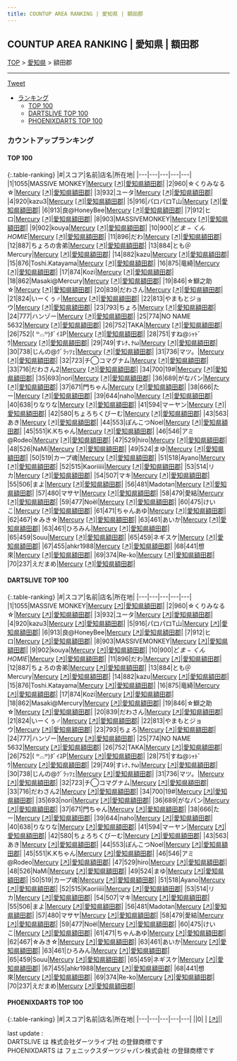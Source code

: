 ```yaml
---
title: COUNTUP AREA RANKING | 愛知県 | 額田郡
---
```

## COUNTUP AREA RANKING | 愛知県 | 額田郡

[TOP](/darts/rank/) > [愛知県](/darts/rank/愛知県/) > 額田郡

___

<a href="https://twitter.com/share?ref_src=twsrc%5Etfw" data-text="COUNTUP AREA RANKING | 愛知県額田郡" class="twitter-share-button" data-hashtags="DARTSLIVE,PHOENIXDARTS,darts,ダーツ" data-show-count="false">Tweet</a>

* [ランキング](#カウントアップランキング)
    * [TOP 100](#top-100)
    * [DARTSLIVE TOP 100](#dartslive-top-100)
    * [PHOENIXDARTS TOP 100](#phoenixdarts-top-100)

### カウントアップランキング

#### TOP 100



{:.table-ranking}
|#|スコア|名前|店名|所在地|
|---|---|---|---|---|
|1|1055|<span class="rank-name-dl">MASSIVE MONKEY</span>|<a href="/darts/rank/shops/1c11f12dc3486a260d9b047a20a7ba1e.html">Mercury</a> <a href="https://search.dartslive.com/jp/shop/1c11f12dc3486a260d9b047a20a7ba1e">[↗]</a>|<a href="/darts/rank/愛知県/額田郡">愛知県額田郡</a>|
|2|960|<span class="rank-name-dl">☆くりみなる☆</span>|<a href="/darts/rank/shops/1c11f12dc3486a260d9b047a20a7ba1e.html">Mercury</a> <a href="https://search.dartslive.com/jp/shop/1c11f12dc3486a260d9b047a20a7ba1e">[↗]</a>|<a href="/darts/rank/愛知県/額田郡">愛知県額田郡</a>|
|3|932|<span class="rank-name-dl">ユータ</span>|<a href="/darts/rank/shops/1c11f12dc3486a260d9b047a20a7ba1e.html">Mercury</a> <a href="https://search.dartslive.com/jp/shop/1c11f12dc3486a260d9b047a20a7ba1e">[↗]</a>|<a href="/darts/rank/愛知県/額田郡">愛知県額田郡</a>|
|4|920|<span class="rank-name-dl">kazu3</span>|<a href="/darts/rank/shops/1c11f12dc3486a260d9b047a20a7ba1e.html">Mercury</a> <a href="https://search.dartslive.com/jp/shop/1c11f12dc3486a260d9b047a20a7ba1e">[↗]</a>|<a href="/darts/rank/愛知県/額田郡">愛知県額田郡</a>|
|5|916|<span class="rank-name-dl">パロパロT山</span>|<a href="/darts/rank/shops/1c11f12dc3486a260d9b047a20a7ba1e.html">Mercury</a> <a href="https://search.dartslive.com/jp/shop/1c11f12dc3486a260d9b047a20a7ba1e">[↗]</a>|<a href="/darts/rank/愛知県/額田郡">愛知県額田郡</a>|
|6|913|<span class="rank-name-dl">良@HoneyBee</span>|<a href="/darts/rank/shops/1c11f12dc3486a260d9b047a20a7ba1e.html">Mercury</a> <a href="https://search.dartslive.com/jp/shop/1c11f12dc3486a260d9b047a20a7ba1e">[↗]</a>|<a href="/darts/rank/愛知県/額田郡">愛知県額田郡</a>|
|7|912|<span class="rank-name-dl">ヒロ</span>|<a href="/darts/rank/shops/1c11f12dc3486a260d9b047a20a7ba1e.html">Mercury</a> <a href="https://search.dartslive.com/jp/shop/1c11f12dc3486a260d9b047a20a7ba1e">[↗]</a>|<a href="/darts/rank/愛知県/額田郡">愛知県額田郡</a>|
|8|903|<span class="rank-name-dl">MASSIVEMONKEY</span>|<a href="/darts/rank/shops/1c11f12dc3486a260d9b047a20a7ba1e.html">Mercury</a> <a href="https://search.dartslive.com/jp/shop/1c11f12dc3486a260d9b047a20a7ba1e">[↗]</a>|<a href="/darts/rank/愛知県/額田郡">愛知県額田郡</a>|
|9|902|<span class="rank-name-dl">kouya</span>|<a href="/darts/rank/shops/1c11f12dc3486a260d9b047a20a7ba1e.html">Mercury</a> <a href="https://search.dartslive.com/jp/shop/1c11f12dc3486a260d9b047a20a7ba1e">[↗]</a>|<a href="/darts/rank/愛知県/額田郡">愛知県額田郡</a>|
|10|900|<span class="rank-name-dl">ど$ま-くんHOMIE$</span>|<a href="/darts/rank/shops/1c11f12dc3486a260d9b047a20a7ba1e.html">Mercury</a> <a href="https://search.dartslive.com/jp/shop/1c11f12dc3486a260d9b047a20a7ba1e">[↗]</a>|<a href="/darts/rank/愛知県/額田郡">愛知県額田郡</a>|
|11|896|<span class="rank-name-dl">だわ</span>|<a href="/darts/rank/shops/1c11f12dc3486a260d9b047a20a7ba1e.html">Mercury</a> <a href="https://search.dartslive.com/jp/shop/1c11f12dc3486a260d9b047a20a7ba1e">[↗]</a>|<a href="/darts/rank/愛知県/額田郡">愛知県額田郡</a>|
|12|887|<span class="rank-name-dl">ちょろの舎弟</span>|<a href="/darts/rank/shops/1c11f12dc3486a260d9b047a20a7ba1e.html">Mercury</a> <a href="https://search.dartslive.com/jp/shop/1c11f12dc3486a260d9b047a20a7ba1e">[↗]</a>|<a href="/darts/rank/愛知県/額田郡">愛知県額田郡</a>|
|13|884|<span class="rank-name-dl">とも＠Mercury</span>|<a href="/darts/rank/shops/1c11f12dc3486a260d9b047a20a7ba1e.html">Mercury</a> <a href="https://search.dartslive.com/jp/shop/1c11f12dc3486a260d9b047a20a7ba1e">[↗]</a>|<a href="/darts/rank/愛知県/額田郡">愛知県額田郡</a>|
|14|882|<span class="rank-name-dl">kazu</span>|<a href="/darts/rank/shops/1c11f12dc3486a260d9b047a20a7ba1e.html">Mercury</a> <a href="https://search.dartslive.com/jp/shop/1c11f12dc3486a260d9b047a20a7ba1e">[↗]</a>|<a href="/darts/rank/愛知県/額田郡">愛知県額田郡</a>|
|15|876|<span class="rank-name-dl">Toshi.Katayama</span>|<a href="/darts/rank/shops/1c11f12dc3486a260d9b047a20a7ba1e.html">Mercury</a> <a href="https://search.dartslive.com/jp/shop/1c11f12dc3486a260d9b047a20a7ba1e">[↗]</a>|<a href="/darts/rank/愛知県/額田郡">愛知県額田郡</a>|
|16|875|<span class="rank-name-dl">竜綺</span>|<a href="/darts/rank/shops/1c11f12dc3486a260d9b047a20a7ba1e.html">Mercury</a> <a href="https://search.dartslive.com/jp/shop/1c11f12dc3486a260d9b047a20a7ba1e">[↗]</a>|<a href="/darts/rank/愛知県/額田郡">愛知県額田郡</a>|
|17|874|<span class="rank-name-dl">Kozi</span>|<a href="/darts/rank/shops/1c11f12dc3486a260d9b047a20a7ba1e.html">Mercury</a> <a href="https://search.dartslive.com/jp/shop/1c11f12dc3486a260d9b047a20a7ba1e">[↗]</a>|<a href="/darts/rank/愛知県/額田郡">愛知県額田郡</a>|
|18|862|<span class="rank-name-dl">Masaki@Mercury</span>|<a href="/darts/rank/shops/1c11f12dc3486a260d9b047a20a7ba1e.html">Mercury</a> <a href="https://search.dartslive.com/jp/shop/1c11f12dc3486a260d9b047a20a7ba1e">[↗]</a>|<a href="/darts/rank/愛知県/額田郡">愛知県額田郡</a>|
|19|846|<span class="rank-name-dl">☆鰤之助☆</span>|<a href="/darts/rank/shops/1c11f12dc3486a260d9b047a20a7ba1e.html">Mercury</a> <a href="https://search.dartslive.com/jp/shop/1c11f12dc3486a260d9b047a20a7ba1e">[↗]</a>|<a href="/darts/rank/愛知県/額田郡">愛知県額田郡</a>|
|20|839|<span class="rank-name-dl">だわさん</span>|<a href="/darts/rank/shops/1c11f12dc3486a260d9b047a20a7ba1e.html">Mercury</a> <a href="https://search.dartslive.com/jp/shop/1c11f12dc3486a260d9b047a20a7ba1e">[↗]</a>|<a href="/darts/rank/愛知県/額田郡">愛知県額田郡</a>|
|21|824|<span class="rank-name-dl">いーくぅ♂</span>|<a href="/darts/rank/shops/1c11f12dc3486a260d9b047a20a7ba1e.html">Mercury</a> <a href="https://search.dartslive.com/jp/shop/1c11f12dc3486a260d9b047a20a7ba1e">[↗]</a>|<a href="/darts/rank/愛知県/額田郡">愛知県額田郡</a>|
|22|813|<span class="rank-name-dl">やまもとジョウ</span>|<a href="/darts/rank/shops/1c11f12dc3486a260d9b047a20a7ba1e.html">Mercury</a> <a href="https://search.dartslive.com/jp/shop/1c11f12dc3486a260d9b047a20a7ba1e">[↗]</a>|<a href="/darts/rank/愛知県/額田郡">愛知県額田郡</a>|
|23|793|<span class="rank-name-dl">ちょろ</span>|<a href="/darts/rank/shops/1c11f12dc3486a260d9b047a20a7ba1e.html">Mercury</a> <a href="https://search.dartslive.com/jp/shop/1c11f12dc3486a260d9b047a20a7ba1e">[↗]</a>|<a href="/darts/rank/愛知県/額田郡">愛知県額田郡</a>|
|24|777|<span class="rank-name-dl">ハンゾー</span>|<a href="/darts/rank/shops/1c11f12dc3486a260d9b047a20a7ba1e.html">Mercury</a> <a href="https://search.dartslive.com/jp/shop/1c11f12dc3486a260d9b047a20a7ba1e">[↗]</a>|<a href="/darts/rank/愛知県/額田郡">愛知県額田郡</a>|
|25|774|<span class="rank-name-dl">NO NAME 5632</span>|<a href="/darts/rank/shops/1c11f12dc3486a260d9b047a20a7ba1e.html">Mercury</a> <a href="https://search.dartslive.com/jp/shop/1c11f12dc3486a260d9b047a20a7ba1e">[↗]</a>|<a href="/darts/rank/愛知県/額田郡">愛知県額田郡</a>|
|26|752|<span class="rank-name-dl">TAKA</span>|<a href="/darts/rank/shops/1c11f12dc3486a260d9b047a20a7ba1e.html">Mercury</a> <a href="https://search.dartslive.com/jp/shop/1c11f12dc3486a260d9b047a20a7ba1e">[↗]</a>|<a href="/darts/rank/愛知県/額田郡">愛知県額田郡</a>|
|26|752|<span class="rank-name-dl">‎( ꒪⌓꒪)ﾀﾞｲｽP</span>|<a href="/darts/rank/shops/1c11f12dc3486a260d9b047a20a7ba1e.html">Mercury</a> <a href="https://search.dartslive.com/jp/shop/1c11f12dc3486a260d9b047a20a7ba1e">[↗]</a>|<a href="/darts/rank/愛知県/額田郡">愛知県額田郡</a>|
|28|751|<span class="rank-name-dl">すね@ｼｬﾄﾞｳ</span>|<a href="/darts/rank/shops/1c11f12dc3486a260d9b047a20a7ba1e.html">Mercury</a> <a href="https://search.dartslive.com/jp/shop/1c11f12dc3486a260d9b047a20a7ba1e">[↗]</a>|<a href="/darts/rank/愛知県/額田郡">愛知県額田郡</a>|
|29|749|<span class="rank-name-dl">すﾚﾅ､ﾅω</span>|<a href="/darts/rank/shops/1c11f12dc3486a260d9b047a20a7ba1e.html">Mercury</a> <a href="https://search.dartslive.com/jp/shop/1c11f12dc3486a260d9b047a20a7ba1e">[↗]</a>|<a href="/darts/rank/愛知県/額田郡">愛知県額田郡</a>|
|30|738|<span class="rank-name-dl">じんの@ｸﾞﾗｯﾂｪ</span>|<a href="/darts/rank/shops/1c11f12dc3486a260d9b047a20a7ba1e.html">Mercury</a> <a href="https://search.dartslive.com/jp/shop/1c11f12dc3486a260d9b047a20a7ba1e">[↗]</a>|<a href="/darts/rank/愛知県/額田郡">愛知県額田郡</a>|
|31|736|<span class="rank-name-dl">マツ。</span>|<a href="/darts/rank/shops/1c11f12dc3486a260d9b047a20a7ba1e.html">Mercury</a> <a href="https://search.dartslive.com/jp/shop/1c11f12dc3486a260d9b047a20a7ba1e">[↗]</a>|<a href="/darts/rank/愛知県/額田郡">愛知県額田郡</a>|
|32|723|<span class="rank-name-dl">チ◯コマグナム</span>|<a href="/darts/rank/shops/1c11f12dc3486a260d9b047a20a7ba1e.html">Mercury</a> <a href="https://search.dartslive.com/jp/shop/1c11f12dc3486a260d9b047a20a7ba1e">[↗]</a>|<a href="/darts/rank/愛知県/額田郡">愛知県額田郡</a>|
|33|716|<span class="rank-name-dl">だわさん2</span>|<a href="/darts/rank/shops/1c11f12dc3486a260d9b047a20a7ba1e.html">Mercury</a> <a href="https://search.dartslive.com/jp/shop/1c11f12dc3486a260d9b047a20a7ba1e">[↗]</a>|<a href="/darts/rank/愛知県/額田郡">愛知県額田郡</a>|
|34|700|<span class="rank-name-dl">19#</span>|<a href="/darts/rank/shops/1c11f12dc3486a260d9b047a20a7ba1e.html">Mercury</a> <a href="https://search.dartslive.com/jp/shop/1c11f12dc3486a260d9b047a20a7ba1e">[↗]</a>|<a href="/darts/rank/愛知県/額田郡">愛知県額田郡</a>|
|35|693|<span class="rank-name-dl">nori</span>|<a href="/darts/rank/shops/1c11f12dc3486a260d9b047a20a7ba1e.html">Mercury</a> <a href="https://search.dartslive.com/jp/shop/1c11f12dc3486a260d9b047a20a7ba1e">[↗]</a>|<a href="/darts/rank/愛知県/額田郡">愛知県額田郡</a>|
|36|689|<span class="rank-name-dl">がなパン</span>|<a href="/darts/rank/shops/1c11f12dc3486a260d9b047a20a7ba1e.html">Mercury</a> <a href="https://search.dartslive.com/jp/shop/1c11f12dc3486a260d9b047a20a7ba1e">[↗]</a>|<a href="/darts/rank/愛知県/額田郡">愛知県額田郡</a>|
|37|671|<span class="rank-name-dl">門ちゃん</span>|<a href="/darts/rank/shops/1c11f12dc3486a260d9b047a20a7ba1e.html">Mercury</a> <a href="https://search.dartslive.com/jp/shop/1c11f12dc3486a260d9b047a20a7ba1e">[↗]</a>|<a href="/darts/rank/愛知県/額田郡">愛知県額田郡</a>|
|38|666|<span class="rank-name-dl">たー</span>|<a href="/darts/rank/shops/1c11f12dc3486a260d9b047a20a7ba1e.html">Mercury</a> <a href="https://search.dartslive.com/jp/shop/1c11f12dc3486a260d9b047a20a7ba1e">[↗]</a>|<a href="/darts/rank/愛知県/額田郡">愛知県額田郡</a>|
|39|644|<span class="rank-name-dl">naho</span>|<a href="/darts/rank/shops/1c11f12dc3486a260d9b047a20a7ba1e.html">Mercury</a> <a href="https://search.dartslive.com/jp/shop/1c11f12dc3486a260d9b047a20a7ba1e">[↗]</a>|<a href="/darts/rank/愛知県/額田郡">愛知県額田郡</a>|
|40|638|<span class="rank-name-dl">りなりな</span>|<a href="/darts/rank/shops/1c11f12dc3486a260d9b047a20a7ba1e.html">Mercury</a> <a href="https://search.dartslive.com/jp/shop/1c11f12dc3486a260d9b047a20a7ba1e">[↗]</a>|<a href="/darts/rank/愛知県/額田郡">愛知県額田郡</a>|
|41|594|<span class="rank-name-dl">マーヤン</span>|<a href="/darts/rank/shops/1c11f12dc3486a260d9b047a20a7ba1e.html">Mercury</a> <a href="https://search.dartslive.com/jp/shop/1c11f12dc3486a260d9b047a20a7ba1e">[↗]</a>|<a href="/darts/rank/愛知県/額田郡">愛知県額田郡</a>|
|42|580|<span class="rank-name-dl">ちょろちくびーむ</span>|<a href="/darts/rank/shops/1c11f12dc3486a260d9b047a20a7ba1e.html">Mercury</a> <a href="https://search.dartslive.com/jp/shop/1c11f12dc3486a260d9b047a20a7ba1e">[↗]</a>|<a href="/darts/rank/愛知県/額田郡">愛知県額田郡</a>|
|43|563|<span class="rank-name-dl">あき</span>|<a href="/darts/rank/shops/1c11f12dc3486a260d9b047a20a7ba1e.html">Mercury</a> <a href="https://search.dartslive.com/jp/shop/1c11f12dc3486a260d9b047a20a7ba1e">[↗]</a>|<a href="/darts/rank/愛知県/額田郡">愛知県額田郡</a>|
|44|553|<span class="rank-name-dl">ぽんこつNoel</span>|<a href="/darts/rank/shops/1c11f12dc3486a260d9b047a20a7ba1e.html">Mercury</a> <a href="https://search.dartslive.com/jp/shop/1c11f12dc3486a260d9b047a20a7ba1e">[↗]</a>|<a href="/darts/rank/愛知県/額田郡">愛知県額田郡</a>|
|45|551|<span class="rank-name-dl">K.Kちゃん</span>|<a href="/darts/rank/shops/1c11f12dc3486a260d9b047a20a7ba1e.html">Mercury</a> <a href="https://search.dartslive.com/jp/shop/1c11f12dc3486a260d9b047a20a7ba1e">[↗]</a>|<a href="/darts/rank/愛知県/額田郡">愛知県額田郡</a>|
|46|546|<span class="rank-name-dl">アミ @Rodeo</span>|<a href="/darts/rank/shops/1c11f12dc3486a260d9b047a20a7ba1e.html">Mercury</a> <a href="https://search.dartslive.com/jp/shop/1c11f12dc3486a260d9b047a20a7ba1e">[↗]</a>|<a href="/darts/rank/愛知県/額田郡">愛知県額田郡</a>|
|47|529|<span class="rank-name-dl">hiro</span>|<a href="/darts/rank/shops/1c11f12dc3486a260d9b047a20a7ba1e.html">Mercury</a> <a href="https://search.dartslive.com/jp/shop/1c11f12dc3486a260d9b047a20a7ba1e">[↗]</a>|<a href="/darts/rank/愛知県/額田郡">愛知県額田郡</a>|
|48|526|<span class="rank-name-dl">NaMi</span>|<a href="/darts/rank/shops/1c11f12dc3486a260d9b047a20a7ba1e.html">Mercury</a> <a href="https://search.dartslive.com/jp/shop/1c11f12dc3486a260d9b047a20a7ba1e">[↗]</a>|<a href="/darts/rank/愛知県/額田郡">愛知県額田郡</a>|
|49|524|<span class="rank-name-dl">まゆ</span>|<a href="/darts/rank/shops/1c11f12dc3486a260d9b047a20a7ba1e.html">Mercury</a> <a href="https://search.dartslive.com/jp/shop/1c11f12dc3486a260d9b047a20a7ba1e">[↗]</a>|<a href="/darts/rank/愛知県/額田郡">愛知県額田郡</a>|
|50|519|<span class="rank-name-dl">カープ魂</span>|<a href="/darts/rank/shops/1c11f12dc3486a260d9b047a20a7ba1e.html">Mercury</a> <a href="https://search.dartslive.com/jp/shop/1c11f12dc3486a260d9b047a20a7ba1e">[↗]</a>|<a href="/darts/rank/愛知県/額田郡">愛知県額田郡</a>|
|51|518|<span class="rank-name-dl">Ayano</span>|<a href="/darts/rank/shops/1c11f12dc3486a260d9b047a20a7ba1e.html">Mercury</a> <a href="https://search.dartslive.com/jp/shop/1c11f12dc3486a260d9b047a20a7ba1e">[↗]</a>|<a href="/darts/rank/愛知県/額田郡">愛知県額田郡</a>|
|52|515|<span class="rank-name-dl">Kaoriiiii</span>|<a href="/darts/rank/shops/1c11f12dc3486a260d9b047a20a7ba1e.html">Mercury</a> <a href="https://search.dartslive.com/jp/shop/1c11f12dc3486a260d9b047a20a7ba1e">[↗]</a>|<a href="/darts/rank/愛知県/額田郡">愛知県額田郡</a>|
|53|514|<span class="rank-name-dl">リカ</span>|<a href="/darts/rank/shops/1c11f12dc3486a260d9b047a20a7ba1e.html">Mercury</a> <a href="https://search.dartslive.com/jp/shop/1c11f12dc3486a260d9b047a20a7ba1e">[↗]</a>|<a href="/darts/rank/愛知県/額田郡">愛知県額田郡</a>|
|54|507|<span class="rank-name-dl">マキ</span>|<a href="/darts/rank/shops/1c11f12dc3486a260d9b047a20a7ba1e.html">Mercury</a> <a href="https://search.dartslive.com/jp/shop/1c11f12dc3486a260d9b047a20a7ba1e">[↗]</a>|<a href="/darts/rank/愛知県/額田郡">愛知県額田郡</a>|
|55|506|<span class="rank-name-dl">まよ</span>|<a href="/darts/rank/shops/1c11f12dc3486a260d9b047a20a7ba1e.html">Mercury</a> <a href="https://search.dartslive.com/jp/shop/1c11f12dc3486a260d9b047a20a7ba1e">[↗]</a>|<a href="/darts/rank/愛知県/額田郡">愛知県額田郡</a>|
|56|481|<span class="rank-name-dl">Madotan</span>|<a href="/darts/rank/shops/1c11f12dc3486a260d9b047a20a7ba1e.html">Mercury</a> <a href="https://search.dartslive.com/jp/shop/1c11f12dc3486a260d9b047a20a7ba1e">[↗]</a>|<a href="/darts/rank/愛知県/額田郡">愛知県額田郡</a>|
|57|480|<span class="rank-name-dl">マサヤ</span>|<a href="/darts/rank/shops/1c11f12dc3486a260d9b047a20a7ba1e.html">Mercury</a> <a href="https://search.dartslive.com/jp/shop/1c11f12dc3486a260d9b047a20a7ba1e">[↗]</a>|<a href="/darts/rank/愛知県/額田郡">愛知県額田郡</a>|
|58|479|<span class="rank-name-dl">愛結</span>|<a href="/darts/rank/shops/1c11f12dc3486a260d9b047a20a7ba1e.html">Mercury</a> <a href="https://search.dartslive.com/jp/shop/1c11f12dc3486a260d9b047a20a7ba1e">[↗]</a>|<a href="/darts/rank/愛知県/額田郡">愛知県額田郡</a>|
|59|477|<span class="rank-name-dl">Noël</span>|<a href="/darts/rank/shops/1c11f12dc3486a260d9b047a20a7ba1e.html">Mercury</a> <a href="https://search.dartslive.com/jp/shop/1c11f12dc3486a260d9b047a20a7ba1e">[↗]</a>|<a href="/darts/rank/愛知県/額田郡">愛知県額田郡</a>|
|60|475|<span class="rank-name-dl">けいこ</span>|<a href="/darts/rank/shops/1c11f12dc3486a260d9b047a20a7ba1e.html">Mercury</a> <a href="https://search.dartslive.com/jp/shop/1c11f12dc3486a260d9b047a20a7ba1e">[↗]</a>|<a href="/darts/rank/愛知県/額田郡">愛知県額田郡</a>|
|61|471|<span class="rank-name-dl">ちゃんあゆ</span>|<a href="/darts/rank/shops/1c11f12dc3486a260d9b047a20a7ba1e.html">Mercury</a> <a href="https://search.dartslive.com/jp/shop/1c11f12dc3486a260d9b047a20a7ba1e">[↗]</a>|<a href="/darts/rank/愛知県/額田郡">愛知県額田郡</a>|
|62|467|<span class="rank-name-dl">☆みき☆</span>|<a href="/darts/rank/shops/1c11f12dc3486a260d9b047a20a7ba1e.html">Mercury</a> <a href="https://search.dartslive.com/jp/shop/1c11f12dc3486a260d9b047a20a7ba1e">[↗]</a>|<a href="/darts/rank/愛知県/額田郡">愛知県額田郡</a>|
|63|461|<span class="rank-name-dl">あいか</span>|<a href="/darts/rank/shops/1c11f12dc3486a260d9b047a20a7ba1e.html">Mercury</a> <a href="https://search.dartslive.com/jp/shop/1c11f12dc3486a260d9b047a20a7ba1e">[↗]</a>|<a href="/darts/rank/愛知県/額田郡">愛知県額田郡</a>|
|63|461|<span class="rank-name-dl">ひろみん</span>|<a href="/darts/rank/shops/1c11f12dc3486a260d9b047a20a7ba1e.html">Mercury</a> <a href="https://search.dartslive.com/jp/shop/1c11f12dc3486a260d9b047a20a7ba1e">[↗]</a>|<a href="/darts/rank/愛知県/額田郡">愛知県額田郡</a>|
|65|459|<span class="rank-name-dl">Souu</span>|<a href="/darts/rank/shops/1c11f12dc3486a260d9b047a20a7ba1e.html">Mercury</a> <a href="https://search.dartslive.com/jp/shop/1c11f12dc3486a260d9b047a20a7ba1e">[↗]</a>|<a href="/darts/rank/愛知県/額田郡">愛知県額田郡</a>|
|65|459|<span class="rank-name-dl">ネギスケ</span>|<a href="/darts/rank/shops/1c11f12dc3486a260d9b047a20a7ba1e.html">Mercury</a> <a href="https://search.dartslive.com/jp/shop/1c11f12dc3486a260d9b047a20a7ba1e">[↗]</a>|<a href="/darts/rank/愛知県/額田郡">愛知県額田郡</a>|
|67|455|<span class="rank-name-dl">ahkr1988</span>|<a href="/darts/rank/shops/1c11f12dc3486a260d9b047a20a7ba1e.html">Mercury</a> <a href="https://search.dartslive.com/jp/shop/1c11f12dc3486a260d9b047a20a7ba1e">[↗]</a>|<a href="/darts/rank/愛知県/額田郡">愛知県額田郡</a>|
|68|441|<span class="rank-name-dl">想來</span>|<a href="/darts/rank/shops/1c11f12dc3486a260d9b047a20a7ba1e.html">Mercury</a> <a href="https://search.dartslive.com/jp/shop/1c11f12dc3486a260d9b047a20a7ba1e">[↗]</a>|<a href="/darts/rank/愛知県/額田郡">愛知県額田郡</a>|
|69|374|<span class="rank-name-dl">Re-ko</span>|<a href="/darts/rank/shops/1c11f12dc3486a260d9b047a20a7ba1e.html">Mercury</a> <a href="https://search.dartslive.com/jp/shop/1c11f12dc3486a260d9b047a20a7ba1e">[↗]</a>|<a href="/darts/rank/愛知県/額田郡">愛知県額田郡</a>|
|70|237|<span class="rank-name-dl">えだまめ</span>|<a href="/darts/rank/shops/1c11f12dc3486a260d9b047a20a7ba1e.html">Mercury</a> <a href="https://search.dartslive.com/jp/shop/1c11f12dc3486a260d9b047a20a7ba1e">[↗]</a>|<a href="/darts/rank/愛知県/額田郡">愛知県額田郡</a>|


#### DARTSLIVE TOP 100



{:.table-ranking}
|#|スコア|名前|店名|所在地|
|---|---|---|---|---|
|1|1055|<span class="rank-name-dl">MASSIVE MONKEY</span>|<a href="/darts/rank/shops/1c11f12dc3486a260d9b047a20a7ba1e.html">Mercury</a> <a href="https://search.dartslive.com/jp/shop/1c11f12dc3486a260d9b047a20a7ba1e">[↗]</a>|<a href="/darts/rank/愛知県/額田郡">愛知県額田郡</a>|
|2|960|<span class="rank-name-dl">☆くりみなる☆</span>|<a href="/darts/rank/shops/1c11f12dc3486a260d9b047a20a7ba1e.html">Mercury</a> <a href="https://search.dartslive.com/jp/shop/1c11f12dc3486a260d9b047a20a7ba1e">[↗]</a>|<a href="/darts/rank/愛知県/額田郡">愛知県額田郡</a>|
|3|932|<span class="rank-name-dl">ユータ</span>|<a href="/darts/rank/shops/1c11f12dc3486a260d9b047a20a7ba1e.html">Mercury</a> <a href="https://search.dartslive.com/jp/shop/1c11f12dc3486a260d9b047a20a7ba1e">[↗]</a>|<a href="/darts/rank/愛知県/額田郡">愛知県額田郡</a>|
|4|920|<span class="rank-name-dl">kazu3</span>|<a href="/darts/rank/shops/1c11f12dc3486a260d9b047a20a7ba1e.html">Mercury</a> <a href="https://search.dartslive.com/jp/shop/1c11f12dc3486a260d9b047a20a7ba1e">[↗]</a>|<a href="/darts/rank/愛知県/額田郡">愛知県額田郡</a>|
|5|916|<span class="rank-name-dl">パロパロT山</span>|<a href="/darts/rank/shops/1c11f12dc3486a260d9b047a20a7ba1e.html">Mercury</a> <a href="https://search.dartslive.com/jp/shop/1c11f12dc3486a260d9b047a20a7ba1e">[↗]</a>|<a href="/darts/rank/愛知県/額田郡">愛知県額田郡</a>|
|6|913|<span class="rank-name-dl">良@HoneyBee</span>|<a href="/darts/rank/shops/1c11f12dc3486a260d9b047a20a7ba1e.html">Mercury</a> <a href="https://search.dartslive.com/jp/shop/1c11f12dc3486a260d9b047a20a7ba1e">[↗]</a>|<a href="/darts/rank/愛知県/額田郡">愛知県額田郡</a>|
|7|912|<span class="rank-name-dl">ヒロ</span>|<a href="/darts/rank/shops/1c11f12dc3486a260d9b047a20a7ba1e.html">Mercury</a> <a href="https://search.dartslive.com/jp/shop/1c11f12dc3486a260d9b047a20a7ba1e">[↗]</a>|<a href="/darts/rank/愛知県/額田郡">愛知県額田郡</a>|
|8|903|<span class="rank-name-dl">MASSIVEMONKEY</span>|<a href="/darts/rank/shops/1c11f12dc3486a260d9b047a20a7ba1e.html">Mercury</a> <a href="https://search.dartslive.com/jp/shop/1c11f12dc3486a260d9b047a20a7ba1e">[↗]</a>|<a href="/darts/rank/愛知県/額田郡">愛知県額田郡</a>|
|9|902|<span class="rank-name-dl">kouya</span>|<a href="/darts/rank/shops/1c11f12dc3486a260d9b047a20a7ba1e.html">Mercury</a> <a href="https://search.dartslive.com/jp/shop/1c11f12dc3486a260d9b047a20a7ba1e">[↗]</a>|<a href="/darts/rank/愛知県/額田郡">愛知県額田郡</a>|
|10|900|<span class="rank-name-dl">ど$ま-くんHOMIE$</span>|<a href="/darts/rank/shops/1c11f12dc3486a260d9b047a20a7ba1e.html">Mercury</a> <a href="https://search.dartslive.com/jp/shop/1c11f12dc3486a260d9b047a20a7ba1e">[↗]</a>|<a href="/darts/rank/愛知県/額田郡">愛知県額田郡</a>|
|11|896|<span class="rank-name-dl">だわ</span>|<a href="/darts/rank/shops/1c11f12dc3486a260d9b047a20a7ba1e.html">Mercury</a> <a href="https://search.dartslive.com/jp/shop/1c11f12dc3486a260d9b047a20a7ba1e">[↗]</a>|<a href="/darts/rank/愛知県/額田郡">愛知県額田郡</a>|
|12|887|<span class="rank-name-dl">ちょろの舎弟</span>|<a href="/darts/rank/shops/1c11f12dc3486a260d9b047a20a7ba1e.html">Mercury</a> <a href="https://search.dartslive.com/jp/shop/1c11f12dc3486a260d9b047a20a7ba1e">[↗]</a>|<a href="/darts/rank/愛知県/額田郡">愛知県額田郡</a>|
|13|884|<span class="rank-name-dl">とも＠Mercury</span>|<a href="/darts/rank/shops/1c11f12dc3486a260d9b047a20a7ba1e.html">Mercury</a> <a href="https://search.dartslive.com/jp/shop/1c11f12dc3486a260d9b047a20a7ba1e">[↗]</a>|<a href="/darts/rank/愛知県/額田郡">愛知県額田郡</a>|
|14|882|<span class="rank-name-dl">kazu</span>|<a href="/darts/rank/shops/1c11f12dc3486a260d9b047a20a7ba1e.html">Mercury</a> <a href="https://search.dartslive.com/jp/shop/1c11f12dc3486a260d9b047a20a7ba1e">[↗]</a>|<a href="/darts/rank/愛知県/額田郡">愛知県額田郡</a>|
|15|876|<span class="rank-name-dl">Toshi.Katayama</span>|<a href="/darts/rank/shops/1c11f12dc3486a260d9b047a20a7ba1e.html">Mercury</a> <a href="https://search.dartslive.com/jp/shop/1c11f12dc3486a260d9b047a20a7ba1e">[↗]</a>|<a href="/darts/rank/愛知県/額田郡">愛知県額田郡</a>|
|16|875|<span class="rank-name-dl">竜綺</span>|<a href="/darts/rank/shops/1c11f12dc3486a260d9b047a20a7ba1e.html">Mercury</a> <a href="https://search.dartslive.com/jp/shop/1c11f12dc3486a260d9b047a20a7ba1e">[↗]</a>|<a href="/darts/rank/愛知県/額田郡">愛知県額田郡</a>|
|17|874|<span class="rank-name-dl">Kozi</span>|<a href="/darts/rank/shops/1c11f12dc3486a260d9b047a20a7ba1e.html">Mercury</a> <a href="https://search.dartslive.com/jp/shop/1c11f12dc3486a260d9b047a20a7ba1e">[↗]</a>|<a href="/darts/rank/愛知県/額田郡">愛知県額田郡</a>|
|18|862|<span class="rank-name-dl">Masaki@Mercury</span>|<a href="/darts/rank/shops/1c11f12dc3486a260d9b047a20a7ba1e.html">Mercury</a> <a href="https://search.dartslive.com/jp/shop/1c11f12dc3486a260d9b047a20a7ba1e">[↗]</a>|<a href="/darts/rank/愛知県/額田郡">愛知県額田郡</a>|
|19|846|<span class="rank-name-dl">☆鰤之助☆</span>|<a href="/darts/rank/shops/1c11f12dc3486a260d9b047a20a7ba1e.html">Mercury</a> <a href="https://search.dartslive.com/jp/shop/1c11f12dc3486a260d9b047a20a7ba1e">[↗]</a>|<a href="/darts/rank/愛知県/額田郡">愛知県額田郡</a>|
|20|839|<span class="rank-name-dl">だわさん</span>|<a href="/darts/rank/shops/1c11f12dc3486a260d9b047a20a7ba1e.html">Mercury</a> <a href="https://search.dartslive.com/jp/shop/1c11f12dc3486a260d9b047a20a7ba1e">[↗]</a>|<a href="/darts/rank/愛知県/額田郡">愛知県額田郡</a>|
|21|824|<span class="rank-name-dl">いーくぅ♂</span>|<a href="/darts/rank/shops/1c11f12dc3486a260d9b047a20a7ba1e.html">Mercury</a> <a href="https://search.dartslive.com/jp/shop/1c11f12dc3486a260d9b047a20a7ba1e">[↗]</a>|<a href="/darts/rank/愛知県/額田郡">愛知県額田郡</a>|
|22|813|<span class="rank-name-dl">やまもとジョウ</span>|<a href="/darts/rank/shops/1c11f12dc3486a260d9b047a20a7ba1e.html">Mercury</a> <a href="https://search.dartslive.com/jp/shop/1c11f12dc3486a260d9b047a20a7ba1e">[↗]</a>|<a href="/darts/rank/愛知県/額田郡">愛知県額田郡</a>|
|23|793|<span class="rank-name-dl">ちょろ</span>|<a href="/darts/rank/shops/1c11f12dc3486a260d9b047a20a7ba1e.html">Mercury</a> <a href="https://search.dartslive.com/jp/shop/1c11f12dc3486a260d9b047a20a7ba1e">[↗]</a>|<a href="/darts/rank/愛知県/額田郡">愛知県額田郡</a>|
|24|777|<span class="rank-name-dl">ハンゾー</span>|<a href="/darts/rank/shops/1c11f12dc3486a260d9b047a20a7ba1e.html">Mercury</a> <a href="https://search.dartslive.com/jp/shop/1c11f12dc3486a260d9b047a20a7ba1e">[↗]</a>|<a href="/darts/rank/愛知県/額田郡">愛知県額田郡</a>|
|25|774|<span class="rank-name-dl">NO NAME 5632</span>|<a href="/darts/rank/shops/1c11f12dc3486a260d9b047a20a7ba1e.html">Mercury</a> <a href="https://search.dartslive.com/jp/shop/1c11f12dc3486a260d9b047a20a7ba1e">[↗]</a>|<a href="/darts/rank/愛知県/額田郡">愛知県額田郡</a>|
|26|752|<span class="rank-name-dl">TAKA</span>|<a href="/darts/rank/shops/1c11f12dc3486a260d9b047a20a7ba1e.html">Mercury</a> <a href="https://search.dartslive.com/jp/shop/1c11f12dc3486a260d9b047a20a7ba1e">[↗]</a>|<a href="/darts/rank/愛知県/額田郡">愛知県額田郡</a>|
|26|752|<span class="rank-name-dl">‎( ꒪⌓꒪)ﾀﾞｲｽP</span>|<a href="/darts/rank/shops/1c11f12dc3486a260d9b047a20a7ba1e.html">Mercury</a> <a href="https://search.dartslive.com/jp/shop/1c11f12dc3486a260d9b047a20a7ba1e">[↗]</a>|<a href="/darts/rank/愛知県/額田郡">愛知県額田郡</a>|
|28|751|<span class="rank-name-dl">すね@ｼｬﾄﾞｳ</span>|<a href="/darts/rank/shops/1c11f12dc3486a260d9b047a20a7ba1e.html">Mercury</a> <a href="https://search.dartslive.com/jp/shop/1c11f12dc3486a260d9b047a20a7ba1e">[↗]</a>|<a href="/darts/rank/愛知県/額田郡">愛知県額田郡</a>|
|29|749|<span class="rank-name-dl">すﾚﾅ､ﾅω</span>|<a href="/darts/rank/shops/1c11f12dc3486a260d9b047a20a7ba1e.html">Mercury</a> <a href="https://search.dartslive.com/jp/shop/1c11f12dc3486a260d9b047a20a7ba1e">[↗]</a>|<a href="/darts/rank/愛知県/額田郡">愛知県額田郡</a>|
|30|738|<span class="rank-name-dl">じんの@ｸﾞﾗｯﾂｪ</span>|<a href="/darts/rank/shops/1c11f12dc3486a260d9b047a20a7ba1e.html">Mercury</a> <a href="https://search.dartslive.com/jp/shop/1c11f12dc3486a260d9b047a20a7ba1e">[↗]</a>|<a href="/darts/rank/愛知県/額田郡">愛知県額田郡</a>|
|31|736|<span class="rank-name-dl">マツ。</span>|<a href="/darts/rank/shops/1c11f12dc3486a260d9b047a20a7ba1e.html">Mercury</a> <a href="https://search.dartslive.com/jp/shop/1c11f12dc3486a260d9b047a20a7ba1e">[↗]</a>|<a href="/darts/rank/愛知県/額田郡">愛知県額田郡</a>|
|32|723|<span class="rank-name-dl">チ◯コマグナム</span>|<a href="/darts/rank/shops/1c11f12dc3486a260d9b047a20a7ba1e.html">Mercury</a> <a href="https://search.dartslive.com/jp/shop/1c11f12dc3486a260d9b047a20a7ba1e">[↗]</a>|<a href="/darts/rank/愛知県/額田郡">愛知県額田郡</a>|
|33|716|<span class="rank-name-dl">だわさん2</span>|<a href="/darts/rank/shops/1c11f12dc3486a260d9b047a20a7ba1e.html">Mercury</a> <a href="https://search.dartslive.com/jp/shop/1c11f12dc3486a260d9b047a20a7ba1e">[↗]</a>|<a href="/darts/rank/愛知県/額田郡">愛知県額田郡</a>|
|34|700|<span class="rank-name-dl">19#</span>|<a href="/darts/rank/shops/1c11f12dc3486a260d9b047a20a7ba1e.html">Mercury</a> <a href="https://search.dartslive.com/jp/shop/1c11f12dc3486a260d9b047a20a7ba1e">[↗]</a>|<a href="/darts/rank/愛知県/額田郡">愛知県額田郡</a>|
|35|693|<span class="rank-name-dl">nori</span>|<a href="/darts/rank/shops/1c11f12dc3486a260d9b047a20a7ba1e.html">Mercury</a> <a href="https://search.dartslive.com/jp/shop/1c11f12dc3486a260d9b047a20a7ba1e">[↗]</a>|<a href="/darts/rank/愛知県/額田郡">愛知県額田郡</a>|
|36|689|<span class="rank-name-dl">がなパン</span>|<a href="/darts/rank/shops/1c11f12dc3486a260d9b047a20a7ba1e.html">Mercury</a> <a href="https://search.dartslive.com/jp/shop/1c11f12dc3486a260d9b047a20a7ba1e">[↗]</a>|<a href="/darts/rank/愛知県/額田郡">愛知県額田郡</a>|
|37|671|<span class="rank-name-dl">門ちゃん</span>|<a href="/darts/rank/shops/1c11f12dc3486a260d9b047a20a7ba1e.html">Mercury</a> <a href="https://search.dartslive.com/jp/shop/1c11f12dc3486a260d9b047a20a7ba1e">[↗]</a>|<a href="/darts/rank/愛知県/額田郡">愛知県額田郡</a>|
|38|666|<span class="rank-name-dl">たー</span>|<a href="/darts/rank/shops/1c11f12dc3486a260d9b047a20a7ba1e.html">Mercury</a> <a href="https://search.dartslive.com/jp/shop/1c11f12dc3486a260d9b047a20a7ba1e">[↗]</a>|<a href="/darts/rank/愛知県/額田郡">愛知県額田郡</a>|
|39|644|<span class="rank-name-dl">naho</span>|<a href="/darts/rank/shops/1c11f12dc3486a260d9b047a20a7ba1e.html">Mercury</a> <a href="https://search.dartslive.com/jp/shop/1c11f12dc3486a260d9b047a20a7ba1e">[↗]</a>|<a href="/darts/rank/愛知県/額田郡">愛知県額田郡</a>|
|40|638|<span class="rank-name-dl">りなりな</span>|<a href="/darts/rank/shops/1c11f12dc3486a260d9b047a20a7ba1e.html">Mercury</a> <a href="https://search.dartslive.com/jp/shop/1c11f12dc3486a260d9b047a20a7ba1e">[↗]</a>|<a href="/darts/rank/愛知県/額田郡">愛知県額田郡</a>|
|41|594|<span class="rank-name-dl">マーヤン</span>|<a href="/darts/rank/shops/1c11f12dc3486a260d9b047a20a7ba1e.html">Mercury</a> <a href="https://search.dartslive.com/jp/shop/1c11f12dc3486a260d9b047a20a7ba1e">[↗]</a>|<a href="/darts/rank/愛知県/額田郡">愛知県額田郡</a>|
|42|580|<span class="rank-name-dl">ちょろちくびーむ</span>|<a href="/darts/rank/shops/1c11f12dc3486a260d9b047a20a7ba1e.html">Mercury</a> <a href="https://search.dartslive.com/jp/shop/1c11f12dc3486a260d9b047a20a7ba1e">[↗]</a>|<a href="/darts/rank/愛知県/額田郡">愛知県額田郡</a>|
|43|563|<span class="rank-name-dl">あき</span>|<a href="/darts/rank/shops/1c11f12dc3486a260d9b047a20a7ba1e.html">Mercury</a> <a href="https://search.dartslive.com/jp/shop/1c11f12dc3486a260d9b047a20a7ba1e">[↗]</a>|<a href="/darts/rank/愛知県/額田郡">愛知県額田郡</a>|
|44|553|<span class="rank-name-dl">ぽんこつNoel</span>|<a href="/darts/rank/shops/1c11f12dc3486a260d9b047a20a7ba1e.html">Mercury</a> <a href="https://search.dartslive.com/jp/shop/1c11f12dc3486a260d9b047a20a7ba1e">[↗]</a>|<a href="/darts/rank/愛知県/額田郡">愛知県額田郡</a>|
|45|551|<span class="rank-name-dl">K.Kちゃん</span>|<a href="/darts/rank/shops/1c11f12dc3486a260d9b047a20a7ba1e.html">Mercury</a> <a href="https://search.dartslive.com/jp/shop/1c11f12dc3486a260d9b047a20a7ba1e">[↗]</a>|<a href="/darts/rank/愛知県/額田郡">愛知県額田郡</a>|
|46|546|<span class="rank-name-dl">アミ @Rodeo</span>|<a href="/darts/rank/shops/1c11f12dc3486a260d9b047a20a7ba1e.html">Mercury</a> <a href="https://search.dartslive.com/jp/shop/1c11f12dc3486a260d9b047a20a7ba1e">[↗]</a>|<a href="/darts/rank/愛知県/額田郡">愛知県額田郡</a>|
|47|529|<span class="rank-name-dl">hiro</span>|<a href="/darts/rank/shops/1c11f12dc3486a260d9b047a20a7ba1e.html">Mercury</a> <a href="https://search.dartslive.com/jp/shop/1c11f12dc3486a260d9b047a20a7ba1e">[↗]</a>|<a href="/darts/rank/愛知県/額田郡">愛知県額田郡</a>|
|48|526|<span class="rank-name-dl">NaMi</span>|<a href="/darts/rank/shops/1c11f12dc3486a260d9b047a20a7ba1e.html">Mercury</a> <a href="https://search.dartslive.com/jp/shop/1c11f12dc3486a260d9b047a20a7ba1e">[↗]</a>|<a href="/darts/rank/愛知県/額田郡">愛知県額田郡</a>|
|49|524|<span class="rank-name-dl">まゆ</span>|<a href="/darts/rank/shops/1c11f12dc3486a260d9b047a20a7ba1e.html">Mercury</a> <a href="https://search.dartslive.com/jp/shop/1c11f12dc3486a260d9b047a20a7ba1e">[↗]</a>|<a href="/darts/rank/愛知県/額田郡">愛知県額田郡</a>|
|50|519|<span class="rank-name-dl">カープ魂</span>|<a href="/darts/rank/shops/1c11f12dc3486a260d9b047a20a7ba1e.html">Mercury</a> <a href="https://search.dartslive.com/jp/shop/1c11f12dc3486a260d9b047a20a7ba1e">[↗]</a>|<a href="/darts/rank/愛知県/額田郡">愛知県額田郡</a>|
|51|518|<span class="rank-name-dl">Ayano</span>|<a href="/darts/rank/shops/1c11f12dc3486a260d9b047a20a7ba1e.html">Mercury</a> <a href="https://search.dartslive.com/jp/shop/1c11f12dc3486a260d9b047a20a7ba1e">[↗]</a>|<a href="/darts/rank/愛知県/額田郡">愛知県額田郡</a>|
|52|515|<span class="rank-name-dl">Kaoriiiii</span>|<a href="/darts/rank/shops/1c11f12dc3486a260d9b047a20a7ba1e.html">Mercury</a> <a href="https://search.dartslive.com/jp/shop/1c11f12dc3486a260d9b047a20a7ba1e">[↗]</a>|<a href="/darts/rank/愛知県/額田郡">愛知県額田郡</a>|
|53|514|<span class="rank-name-dl">リカ</span>|<a href="/darts/rank/shops/1c11f12dc3486a260d9b047a20a7ba1e.html">Mercury</a> <a href="https://search.dartslive.com/jp/shop/1c11f12dc3486a260d9b047a20a7ba1e">[↗]</a>|<a href="/darts/rank/愛知県/額田郡">愛知県額田郡</a>|
|54|507|<span class="rank-name-dl">マキ</span>|<a href="/darts/rank/shops/1c11f12dc3486a260d9b047a20a7ba1e.html">Mercury</a> <a href="https://search.dartslive.com/jp/shop/1c11f12dc3486a260d9b047a20a7ba1e">[↗]</a>|<a href="/darts/rank/愛知県/額田郡">愛知県額田郡</a>|
|55|506|<span class="rank-name-dl">まよ</span>|<a href="/darts/rank/shops/1c11f12dc3486a260d9b047a20a7ba1e.html">Mercury</a> <a href="https://search.dartslive.com/jp/shop/1c11f12dc3486a260d9b047a20a7ba1e">[↗]</a>|<a href="/darts/rank/愛知県/額田郡">愛知県額田郡</a>|
|56|481|<span class="rank-name-dl">Madotan</span>|<a href="/darts/rank/shops/1c11f12dc3486a260d9b047a20a7ba1e.html">Mercury</a> <a href="https://search.dartslive.com/jp/shop/1c11f12dc3486a260d9b047a20a7ba1e">[↗]</a>|<a href="/darts/rank/愛知県/額田郡">愛知県額田郡</a>|
|57|480|<span class="rank-name-dl">マサヤ</span>|<a href="/darts/rank/shops/1c11f12dc3486a260d9b047a20a7ba1e.html">Mercury</a> <a href="https://search.dartslive.com/jp/shop/1c11f12dc3486a260d9b047a20a7ba1e">[↗]</a>|<a href="/darts/rank/愛知県/額田郡">愛知県額田郡</a>|
|58|479|<span class="rank-name-dl">愛結</span>|<a href="/darts/rank/shops/1c11f12dc3486a260d9b047a20a7ba1e.html">Mercury</a> <a href="https://search.dartslive.com/jp/shop/1c11f12dc3486a260d9b047a20a7ba1e">[↗]</a>|<a href="/darts/rank/愛知県/額田郡">愛知県額田郡</a>|
|59|477|<span class="rank-name-dl">Noël</span>|<a href="/darts/rank/shops/1c11f12dc3486a260d9b047a20a7ba1e.html">Mercury</a> <a href="https://search.dartslive.com/jp/shop/1c11f12dc3486a260d9b047a20a7ba1e">[↗]</a>|<a href="/darts/rank/愛知県/額田郡">愛知県額田郡</a>|
|60|475|<span class="rank-name-dl">けいこ</span>|<a href="/darts/rank/shops/1c11f12dc3486a260d9b047a20a7ba1e.html">Mercury</a> <a href="https://search.dartslive.com/jp/shop/1c11f12dc3486a260d9b047a20a7ba1e">[↗]</a>|<a href="/darts/rank/愛知県/額田郡">愛知県額田郡</a>|
|61|471|<span class="rank-name-dl">ちゃんあゆ</span>|<a href="/darts/rank/shops/1c11f12dc3486a260d9b047a20a7ba1e.html">Mercury</a> <a href="https://search.dartslive.com/jp/shop/1c11f12dc3486a260d9b047a20a7ba1e">[↗]</a>|<a href="/darts/rank/愛知県/額田郡">愛知県額田郡</a>|
|62|467|<span class="rank-name-dl">☆みき☆</span>|<a href="/darts/rank/shops/1c11f12dc3486a260d9b047a20a7ba1e.html">Mercury</a> <a href="https://search.dartslive.com/jp/shop/1c11f12dc3486a260d9b047a20a7ba1e">[↗]</a>|<a href="/darts/rank/愛知県/額田郡">愛知県額田郡</a>|
|63|461|<span class="rank-name-dl">あいか</span>|<a href="/darts/rank/shops/1c11f12dc3486a260d9b047a20a7ba1e.html">Mercury</a> <a href="https://search.dartslive.com/jp/shop/1c11f12dc3486a260d9b047a20a7ba1e">[↗]</a>|<a href="/darts/rank/愛知県/額田郡">愛知県額田郡</a>|
|63|461|<span class="rank-name-dl">ひろみん</span>|<a href="/darts/rank/shops/1c11f12dc3486a260d9b047a20a7ba1e.html">Mercury</a> <a href="https://search.dartslive.com/jp/shop/1c11f12dc3486a260d9b047a20a7ba1e">[↗]</a>|<a href="/darts/rank/愛知県/額田郡">愛知県額田郡</a>|
|65|459|<span class="rank-name-dl">Souu</span>|<a href="/darts/rank/shops/1c11f12dc3486a260d9b047a20a7ba1e.html">Mercury</a> <a href="https://search.dartslive.com/jp/shop/1c11f12dc3486a260d9b047a20a7ba1e">[↗]</a>|<a href="/darts/rank/愛知県/額田郡">愛知県額田郡</a>|
|65|459|<span class="rank-name-dl">ネギスケ</span>|<a href="/darts/rank/shops/1c11f12dc3486a260d9b047a20a7ba1e.html">Mercury</a> <a href="https://search.dartslive.com/jp/shop/1c11f12dc3486a260d9b047a20a7ba1e">[↗]</a>|<a href="/darts/rank/愛知県/額田郡">愛知県額田郡</a>|
|67|455|<span class="rank-name-dl">ahkr1988</span>|<a href="/darts/rank/shops/1c11f12dc3486a260d9b047a20a7ba1e.html">Mercury</a> <a href="https://search.dartslive.com/jp/shop/1c11f12dc3486a260d9b047a20a7ba1e">[↗]</a>|<a href="/darts/rank/愛知県/額田郡">愛知県額田郡</a>|
|68|441|<span class="rank-name-dl">想來</span>|<a href="/darts/rank/shops/1c11f12dc3486a260d9b047a20a7ba1e.html">Mercury</a> <a href="https://search.dartslive.com/jp/shop/1c11f12dc3486a260d9b047a20a7ba1e">[↗]</a>|<a href="/darts/rank/愛知県/額田郡">愛知県額田郡</a>|
|69|374|<span class="rank-name-dl">Re-ko</span>|<a href="/darts/rank/shops/1c11f12dc3486a260d9b047a20a7ba1e.html">Mercury</a> <a href="https://search.dartslive.com/jp/shop/1c11f12dc3486a260d9b047a20a7ba1e">[↗]</a>|<a href="/darts/rank/愛知県/額田郡">愛知県額田郡</a>|
|70|237|<span class="rank-name-dl">えだまめ</span>|<a href="/darts/rank/shops/1c11f12dc3486a260d9b047a20a7ba1e.html">Mercury</a> <a href="https://search.dartslive.com/jp/shop/1c11f12dc3486a260d9b047a20a7ba1e">[↗]</a>|<a href="/darts/rank/愛知県/額田郡">愛知県額田郡</a>|


#### PHOENIXDARTS TOP 100



{:.table-ranking}
|#|スコア|名前|店名|所在地|
|---|---|---|---|---|
||0|<span class="rank-name-dl"> </span>|<a href="/darts/rank/shops/.html"></a> <a href="">[↗]</a>|<a href="/darts/rank//"></a>|


<div class="footer border-top border-gray-light mt-5 pt-3 text-right text-gray">
    last update : <span style="font-weight: italic" id="foot_last_modified"></span><br />
    DARTSLIVE は 株式会社ダーツライブ社 の登録商標です<br />
    PHOENIXDARTS は フェニックスダーツジャパン株式会社 の登録商標です<br />
</div>

<script src="https://cdnjs.cloudflare.com/ajax/libs/jquery.tablesorter/2.31.3/js/jquery.tablesorter.min.js" integrity="sha512-qzgd5cYSZcosqpzpn7zF2ZId8f/8CHmFKZ8j7mU4OUXTNRd5g+ZHBPsgKEwoqxCtdQvExE5LprwwPAgoicguNg==" crossorigin="anonymous" referrerpolicy="no-referrer"></script>
<link rel="stylesheet" href="https://cdnjs.cloudflare.com/ajax/libs/jquery.tablesorter/2.31.3/css/theme.default.min.css" integrity="sha512-wghhOJkjQX0Lh3NSWvNKeZ0ZpNn+SPVXX1Qyc9OCaogADktxrBiBdKGDoqVUOyhStvMBmJQ8ZdMHiR3wuEq8+w==" crossorigin="anonymous" referrerpolicy="no-referrer" />
<script>
$(function() {
    $(".table-ranking").tablesorter({sortList:[[0, 0]]});
    $("#foot_last_modified").text(formatDate(new Date(document.lastModified), 'yyyy-MM-dd HH:mm:ss'));
});
</script>

<script async src="https://platform.twitter.com/widgets.js" charset="utf-8"></script>